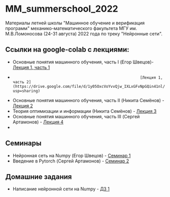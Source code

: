 # MM_summerschool_2022
Материалы летней школы "Машинное обучение и верификация программ" механико-математического факультета МГУ им. М.В.Ломоносова (24-31 августа) 2022 года по треку "Нейронные сети".

## Ссылки на google-colab с лекциями:

* Основные понятия машинного обучения, часть I (Егор Швецов)- [Лекция 1, часть 1](https://colab.research.google.com/drive/1Q4UtlbPRbmKK3AYvvAb5nHwaj42oYlpT?usp=sharing)
*                                                             [Лекция 1, часть 2](https://drive.google.com/file/d/1y05OxcVoYvvQjw_IXLxGFvNpGQin41nl/view?usp=sharing)
* Основные понятия машинного обучения, часть II (Никита Семёнов) - [Лекция 2](https://drive.google.com/drive/folders/1Hww-oI_4Z4Gngqpd_bNwqIv6pQodFfET)
* Теория оптимизации и информации (Никита Семёнов) - [Лекция 3](https://colab.research.google.com/drive/1u2cva8EpxAvR_Ww-FyjxapiXRqh5Md0X)
* Основные понятия машинного обучения, часть III (Сергей Артамонов) - [Лекция 4](https://colab.research.google.com/drive/13B4ylS1jHBH9CDMIXcMxoo_qpcJhaliC?usp=sharing)
* 
## Семинары
* Нейронная сеть на Numpy (Егор Швецов) - [Семинар 1](https://colab.research.google.com/drive/1psAKX3MJCN2SzLogfGeEuBww-iGfoqy4#scrollTo=ZZXd89DO9huS)
* Введение в Pytorch (Сергей Артамонов) - [Семинар 2](https://colab.research.google.com/drive/1k9u1c4QNsWs0VgkNJKpUe7Tha1kOyW9l?usp=sharing)
## Домашние задания
* Написание нейронной сети на Numpy - [ДЗ 1](https://colab.research.google.com/drive/1P9RcU5N7zo4_CJDrENaDbCMuRXi5n0bZ?usp=sharing)
